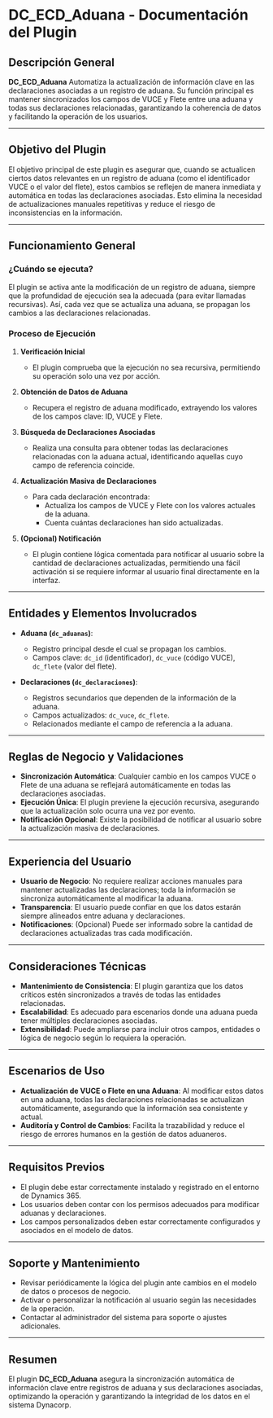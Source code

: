 # DC_ECD_Aduana - Documentación del Plugin

## Descripción General

**DC_ECD_Aduana** Automatiza la actualización de información clave en las declaraciones asociadas a un registro de aduana. Su función principal es mantener sincronizados los campos de VUCE y Flete entre una aduana y todas sus declaraciones relacionadas, garantizando la coherencia de datos y facilitando la operación de los usuarios.

---

## Objetivo del Plugin

El objetivo principal de este plugin es asegurar que, cuando se actualicen ciertos datos relevantes en un registro de aduana (como el identificador VUCE o el valor del flete), estos cambios se reflejen de manera inmediata y automática en todas las declaraciones asociadas. Esto elimina la necesidad de actualizaciones manuales repetitivas y reduce el riesgo de inconsistencias en la información.

---

## Funcionamiento General

### ¿Cuándo se ejecuta?

El plugin se activa ante la modificación de un registro de aduana, siempre que la profundidad de ejecución sea la adecuada (para evitar llamadas recursivas). Así, cada vez que se actualiza una aduana, se propagan los cambios a las declaraciones relacionadas.

### Proceso de Ejecución

1. **Verificación Inicial**
   - El plugin comprueba que la ejecución no sea recursiva, permitiendo su operación solo una vez por acción.

2. **Obtención de Datos de Aduana**
   - Recupera el registro de aduana modificado, extrayendo los valores de los campos clave: ID, VUCE y Flete.

3. **Búsqueda de Declaraciones Asociadas**
   - Realiza una consulta para obtener todas las declaraciones relacionadas con la aduana actual, identificando aquellas cuyo campo de referencia coincide.

4. **Actualización Masiva de Declaraciones**
   - Para cada declaración encontrada:
     - Actualiza los campos de VUCE y Flete con los valores actuales de la aduana.
     - Cuenta cuántas declaraciones han sido actualizadas.

5. **(Opcional) Notificación**
   - El plugin contiene lógica comentada para notificar al usuario sobre la cantidad de declaraciones actualizadas, permitiendo una fácil activación si se requiere informar al usuario final directamente en la interfaz.

---

## Entidades y Elementos Involucrados

- **Aduana (`dc_aduanas`)**:
  - Registro principal desde el cual se propagan los cambios.
  - Campos clave: `dc_id` (identificador), `dc_vuce` (código VUCE), `dc_flete` (valor del flete).

- **Declaraciones (`dc_declaraciones`)**:
  - Registros secundarios que dependen de la información de la aduana.
  - Campos actualizados: `dc_vuce`, `dc_flete`.
  - Relacionados mediante el campo de referencia a la aduana.

---

## Reglas de Negocio y Validaciones

- **Sincronización Automática**: Cualquier cambio en los campos VUCE o Flete de una aduana se reflejará automáticamente en todas las declaraciones asociadas.
- **Ejecución Única**: El plugin previene la ejecución recursiva, asegurando que la actualización solo ocurra una vez por evento.
- **Notificación Opcional**: Existe la posibilidad de notificar al usuario sobre la actualización masiva de declaraciones.

---

## Experiencia del Usuario

- **Usuario de Negocio**: No requiere realizar acciones manuales para mantener actualizadas las declaraciones; toda la información se sincroniza automáticamente al modificar la aduana.
- **Transparencia**: El usuario puede confiar en que los datos estarán siempre alineados entre aduana y declaraciones.
- **Notificaciones**: (Opcional) Puede ser informado sobre la cantidad de declaraciones actualizadas tras cada modificación.

---

## Consideraciones Técnicas

- **Mantenimiento de Consistencia**: El plugin garantiza que los datos críticos estén sincronizados a través de todas las entidades relacionadas.
- **Escalabilidad**: Es adecuado para escenarios donde una aduana pueda tener múltiples declaraciones asociadas.
- **Extensibilidad**: Puede ampliarse para incluir otros campos, entidades o lógica de negocio según lo requiera la operación.

---

## Escenarios de Uso

- **Actualización de VUCE o Flete en una Aduana**: Al modificar estos datos en una aduana, todas las declaraciones relacionadas se actualizan automáticamente, asegurando que la información sea consistente y actual.
- **Auditoría y Control de Cambios**: Facilita la trazabilidad y reduce el riesgo de errores humanos en la gestión de datos aduaneros.

---

## Requisitos Previos

- El plugin debe estar correctamente instalado y registrado en el entorno de Dynamics 365.
- Los usuarios deben contar con los permisos adecuados para modificar aduanas y declaraciones.
- Los campos personalizados deben estar correctamente configurados y asociados en el modelo de datos.

---

## Soporte y Mantenimiento

- Revisar periódicamente la lógica del plugin ante cambios en el modelo de datos o procesos de negocio.
- Activar o personalizar la notificación al usuario según las necesidades de la operación.
- Contactar al administrador del sistema para soporte o ajustes adicionales.

---

## Resumen

El plugin **DC_ECD_Aduana** asegura la sincronización automática de información clave entre registros de aduana y sus declaraciones asociadas, optimizando la operación y garantizando la integridad de los datos en el sistema Dynacorp.